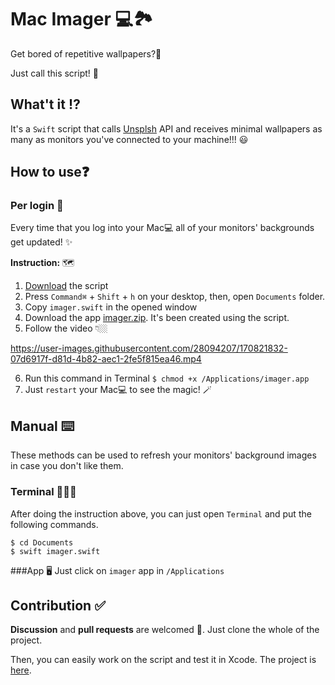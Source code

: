 
# Mac Imager 💻🏞

Get bored of repetitive wallpapers?🫣

Just call this script! 🫡


## What't it ⁉️

It's a `Swift` script that calls [Unsplsh](https://www.unsplash.com/) API and receives minimal wallpapers as many as monitors you've connected to your machine!!! 😃

## How to use❓

### Per login 🔆
Every time that you log into your Mac💻 all of your monitors' backgrounds get updated! ✨

**Instruction:** 🗺
1. [Download](https://github.com/mamadfrhi/MacImager/tree/main/MacImagerScript) the script
2. Press `Command⌘` + `Shift` + `h` on your desktop, then, open `Documents` folder.
3. Copy `imager.swift` in the opened window
4. Download the app [imager.zip](https://github.com/mamadfrhi/MacImager/blob/main/MacImagerApp/imager.zip). It's been created using the script.
5. Follow the video 👇🏼

https://user-images.githubusercontent.com/28094207/170821832-07d6917f-d81d-4b82-aec1-2fe5f815ea46.mp4

6. Run this command in Terminal `$ chmod +x /Applications/imager.app`
8. Just `restart` your Mac💻 to see the magic! 🪄


## Manual ⌨️
These methods can be used to refresh your monitors' background images in case you don't like them.
### Terminal 🧑🏻‍💻

After doing the instruction above, you can just open `Terminal` and put the following commands.

```
$ cd Documents
$ swift imager.swift
```
###App 🖥
Just click on `imager` app in `/Applications`



## Contribution ✅
**Discussion** and **pull requests** are welcomed 💖.
Just clone the whole of the project.

Then, you can easily work on the script and test it in Xcode.
The project is [here](https://github.com/mamadfrhi/MacImager/tree/main/MacImagerProject).
